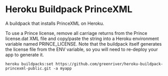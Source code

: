 # Heroku Buildpack PrinceXML

A buildpack that installs PrinceXML on Heroku.

To use a Prince license, remove all carriage returns from the Prince
license.dat XML file and copy/paste the string into a Heroku environment
variable named PRINCE_LICENSE. Note that the buildpack itself generates the
license file from the ENV variable, so you will need to re-deploy your app to
generate it.

`heroku buildpacks:set https://github.com/greenriver/heroku-buildpack-princexml-public.git -a myapp`
